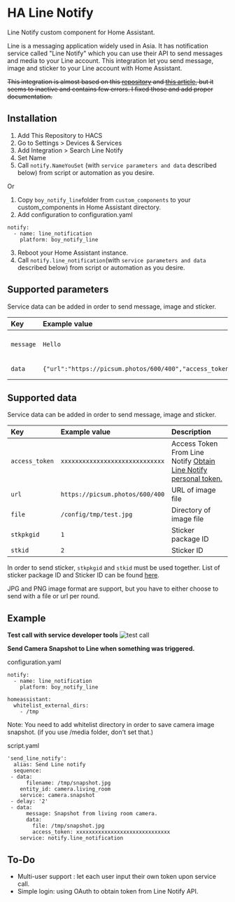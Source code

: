 # HA Line Notify
Line Notify custom component for Home Assistant.

Line is a messaging application widely used in Asia. It has notification service called "Line Notify" which you can use their API to send messages and media to your Line account. This integration let you send message, image and sticker to your Line account with Home Assistant.

~~This integration is almost based on this [repository](https://github.com/yun-s-oh/Homeassistant/tree/master/custom_components/notify_line) and [this article](https://community.home-assistant.io/t/line-notify-api-integration/56328), but it seems to inactive and contains few errors. I fixed those and add proper documentation.~~

## Installation
 1. Add This Repository to HACS
 2. Go to Settings > Devices & Services
 3. Add Integration > Search Line Notify
 4. Set Name
 5. Call `notify.NameYouSet` (with `service parameters and data` described below) from script or automation as you desire.

 Or
 
 1. Copy `boy_notify_line`folder from `custom_components` to your custom_components in Home Assistant directory.
 2. Add configuration to configuration.yaml
```
notify:
  - name: line_notification
    platform: boy_notify_line
 ```
3. Reboot your Home Assistant instance.
4. Call `notify.line_notification`(with `service parameters and data` described below) from script or automation as you desire.

## Supported parameters
Service data can be added in order to send message, image and sticker.

| Key            | Example value                                                                            | Description                        |
|:---------------|:-----------------------------------------------------------------------------------------|:-----------------------------------|
| `message `     | `Hello`                                                                                  | Message to be sent out to recipient|
| `data `        | `{"url":"https://picsum.photos/600/400","access_token":"xxxxxxxxxxxxxxxxxxxxxxxxxxxxx"}` | data to be send to line            |

## Supported data
Service data can be added in order to send message, image and sticker.

| Key            | Example value                   | Description                   |
|:---------------|:--------------------------------|:------------------------------|
| `access_token` | `xxxxxxxxxxxxxxxxxxxxxxxxxxxxx` | Access Token From Line Notify [Obtain Line Notify personal token.](https://notify-bot.line.me/en/) |
| `url`          | `https://picsum.photos/600/400` | URL of image file             |
| `file`         | `/config/tmp/test.jpg`          | Directory of image file       |
| `stkpkgid`     | `1`                             | Sticker package ID            |
| `stkid`        | `2`                             | Sticker ID                    |

In order to send sticker, `stkpkgid` and `stkid` must be used together. List of sticker package ID and Sticker ID can be found [here](https://developers.line.biz/en/docs/messaging-api/sticker-list/).

JPG and PNG image format are support, but you have to either choose to send with a file or url per round. 


## Example
**Test call with service developer tools**
![test call](https://raw.githubusercontent.com/maxmacstn/HA-Line-Notify/master/sample_show.png)


**Send Camera Snapshot to Line when something was triggered.**

configuration.yaml
```
notify:
  - name: line_notification
    platform: boy_notify_line
    
homeassistant:
  whitelist_external_dirs:
    - /tmp
 ```
Note: You need to add whitelist directory in order to save camera image snapshot. (if you use /media folder, don't set that.)


script.yaml
```
'send_line_notify':
  alias: Send Line notify
  sequence:
 - data:
      filename: /tmp/snapshot.jpg
    entity_id: camera.living_room
    service: camera.snapshot
 - delay: '2'
 - data:
      message: Snapshot from living room camera.
      data:
        file: /tmp/snapshot.jpg
        access_token: xxxxxxxxxxxxxxxxxxxxxxxxxxxxxx
    service: notify.line_notification
```
## To-Do
 - Multi-user support : let each user input their own token upon service call.
 - Simple login: using OAuth to obtain token from Line Notify API.
